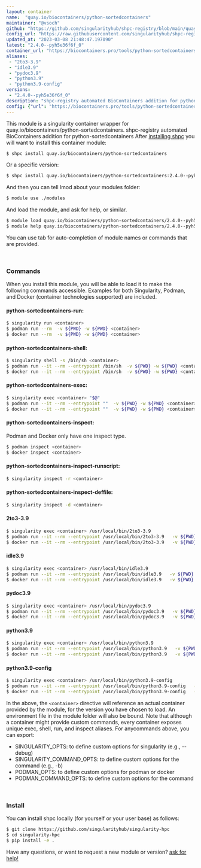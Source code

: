 ```yaml
---
layout: container
name:  "quay.io/biocontainers/python-sortedcontainers"
maintainer: "@vsoch"
github: "https://github.com/singularityhub/shpc-registry/blob/main/quay.io/biocontainers/python-sortedcontainers/container.yaml"
config_url: "https://raw.githubusercontent.com/singularityhub/shpc-registry/main/quay.io/biocontainers/python-sortedcontainers/container.yaml"
updated_at: "2023-03-08 21:48:47.197090"
latest: "2.4.0--pyh5e36f6f_0"
container_url: "https://biocontainers.pro/tools/python-sortedcontainers"
aliases:
 - "2to3-3.9"
 - "idle3.9"
 - "pydoc3.9"
 - "python3.9"
 - "python3.9-config"
versions:
 - "2.4.0--pyh5e36f6f_0"
description: "shpc-registry automated BioContainers addition for python-sortedcontainers"
config: {"url": "https://biocontainers.pro/tools/python-sortedcontainers", "maintainer": "@vsoch", "description": "shpc-registry automated BioContainers addition for python-sortedcontainers", "latest": {"2.4.0--pyh5e36f6f_0": "sha256:e3f300e7095caf143beed0cebe1bec65bd8bbd225b03f91bbe57a94756e33637"}, "tags": {"2.4.0--pyh5e36f6f_0": "sha256:e3f300e7095caf143beed0cebe1bec65bd8bbd225b03f91bbe57a94756e33637"}, "docker": "quay.io/biocontainers/python-sortedcontainers", "aliases": {"2to3-3.9": "/usr/local/bin/2to3-3.9", "idle3.9": "/usr/local/bin/idle3.9", "pydoc3.9": "/usr/local/bin/pydoc3.9", "python3.9": "/usr/local/bin/python3.9", "python3.9-config": "/usr/local/bin/python3.9-config"}}
---
```


This module is a singularity container wrapper for quay.io/biocontainers/python-sortedcontainers.
shpc-registry automated BioContainers addition for python-sortedcontainers
After [installing shpc](#install) you will want to install this container module:


```bash
$ shpc install quay.io/biocontainers/python-sortedcontainers
```

Or a specific version:

```bash
$ shpc install quay.io/biocontainers/python-sortedcontainers:2.4.0--pyh5e36f6f_0
```

And then you can tell lmod about your modules folder:

```bash
$ module use ./modules
```

And load the module, and ask for help, or similar.

```bash
$ module load quay.io/biocontainers/python-sortedcontainers/2.4.0--pyh5e36f6f_0
$ module help quay.io/biocontainers/python-sortedcontainers/2.4.0--pyh5e36f6f_0
```

You can use tab for auto-completion of module names or commands that are provided.

<br>

### Commands

When you install this module, you will be able to load it to make the following commands accessible.
Examples for both Singularity, Podman, and Docker (container technologies supported) are included.

#### python-sortedcontainers-run:

```bash
$ singularity run <container>
$ podman run --rm  -v ${PWD} -w ${PWD} <container>
$ docker run --rm  -v ${PWD} -w ${PWD} <container>
```

#### python-sortedcontainers-shell:

```bash
$ singularity shell -s /bin/sh <container>
$ podman run --it --rm --entrypoint /bin/sh  -v ${PWD} -w ${PWD} <container>
$ docker run --it --rm --entrypoint /bin/sh  -v ${PWD} -w ${PWD} <container>
```

#### python-sortedcontainers-exec:

```bash
$ singularity exec <container> "$@"
$ podman run --it --rm --entrypoint ""  -v ${PWD} -w ${PWD} <container> "$@"
$ docker run --it --rm --entrypoint ""  -v ${PWD} -w ${PWD} <container> "$@"
```

#### python-sortedcontainers-inspect:

Podman and Docker only have one inspect type.

```bash
$ podman inspect <container>
$ docker inspect <container>
```

#### python-sortedcontainers-inspect-runscript:

```bash
$ singularity inspect -r <container>
```

#### python-sortedcontainers-inspect-deffile:

```bash
$ singularity inspect -d <container>
```


#### 2to3-3.9

```bash
$ singularity exec <container> /usr/local/bin/2to3-3.9
$ podman run --it --rm --entrypoint /usr/local/bin/2to3-3.9   -v ${PWD} -w ${PWD} <container> -c " $@"
$ docker run --it --rm --entrypoint /usr/local/bin/2to3-3.9   -v ${PWD} -w ${PWD} <container> -c " $@"
```


#### idle3.9

```bash
$ singularity exec <container> /usr/local/bin/idle3.9
$ podman run --it --rm --entrypoint /usr/local/bin/idle3.9   -v ${PWD} -w ${PWD} <container> -c " $@"
$ docker run --it --rm --entrypoint /usr/local/bin/idle3.9   -v ${PWD} -w ${PWD} <container> -c " $@"
```


#### pydoc3.9

```bash
$ singularity exec <container> /usr/local/bin/pydoc3.9
$ podman run --it --rm --entrypoint /usr/local/bin/pydoc3.9   -v ${PWD} -w ${PWD} <container> -c " $@"
$ docker run --it --rm --entrypoint /usr/local/bin/pydoc3.9   -v ${PWD} -w ${PWD} <container> -c " $@"
```


#### python3.9

```bash
$ singularity exec <container> /usr/local/bin/python3.9
$ podman run --it --rm --entrypoint /usr/local/bin/python3.9   -v ${PWD} -w ${PWD} <container> -c " $@"
$ docker run --it --rm --entrypoint /usr/local/bin/python3.9   -v ${PWD} -w ${PWD} <container> -c " $@"
```


#### python3.9-config

```bash
$ singularity exec <container> /usr/local/bin/python3.9-config
$ podman run --it --rm --entrypoint /usr/local/bin/python3.9-config   -v ${PWD} -w ${PWD} <container> -c " $@"
$ docker run --it --rm --entrypoint /usr/local/bin/python3.9-config   -v ${PWD} -w ${PWD} <container> -c " $@"
```



In the above, the `<container>` directive will reference an actual container provided
by the module, for the version you have chosen to load. An environment file in the
module folder will also be bound. Note that although a container
might provide custom commands, every container exposes unique exec, shell, run, and
inspect aliases. For anycommands above, you can export:

 - SINGULARITY_OPTS: to define custom options for singularity (e.g., --debug)
 - SINGULARITY_COMMAND_OPTS: to define custom options for the command (e.g., -b)
 - PODMAN_OPTS: to define custom options for podman or docker
 - PODMAN_COMMAND_OPTS: to define custom options for the command

<br>

### Install

You can install shpc locally (for yourself or your user base) as follows:

```bash
$ git clone https://github.com/singularityhub/singularity-hpc
$ cd singularity-hpc
$ pip install -e .
```

Have any questions, or want to request a new module or version? [ask for help!](https://github.com/singularityhub/singularity-hpc/issues)